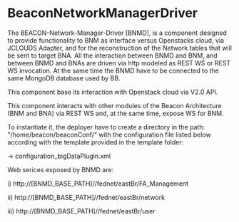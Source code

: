 # BeaconNetworkManagerDriver

The BEACON-Network-Manager-Driver [BNMD], is a component designed to provide functionality to BNM as interface versus Openstacks cloud, via JCLOUDS Adapter, and for the reconstruction of the Network tables that will be sent to target BNA.
All the interaction between BNMD and BNM, and between BNMD and BNAs are driven via http modeled as REST WS or REST WS invocation. 
At the same time the BNMD have to be connected to the same MongoDB database used by BB.

This component base its interaction with Openstack cloud via V2.0 API.

This component interacts with other modules of the Beacon Architecture (BNM and BNA) via REST WS and, at the same time, expose WS for BNM.

To instantiate it, the deployer have to create a directory in the path: "/home/beacon/beaconConf/" with the configuration file listed below according with the template provided in the template folder:

-> configuration_bigDataPlugin.xml


Web serices exposed by BNMD are:

i) http://[BNMD_BASE_PATH]//fednet/eastBr/FA_Management

ii) http://[BNMD_BASE_PATH]//fednet/eastBr/network

iii) http://[BNMD_BASE_PATH]//fednet/eastBr/user
